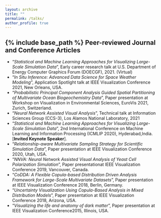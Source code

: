 ```yaml
---
layout: archive
title: ""
permalink: /talks/
author_profile: true
---
```

{% include base_path %}
Peer-reviewed Journal and Conference Articles
------
- “_Statistical and Machine Learning Approaches for Visualizing Large-Scale Simulation Data_”, Early career research talk at U.S. Department of Energy Computer Graphics Forum (DOECGF), 2021. (Virtual)
- “_In Situ Inference: Advanced Data Science for Space Weather Modeling_”, Application Spotlight talk at IEEE Visualization Conference 2021, New Orleans, USA.
- “_Probabilistic Principal Component Analysis Guided Spatial Partitioning of Multivariate Ocean Biogeochemistry Data_”, Paper presentation at Workshop on Visualization in Environmental Sciences, EuroVis 2021, Zurich, Switzerland.
- “_Neural Network Assisted Visual Analysis_”, Technical talk at Information Sciences Group (CCS-3), Los Alamos National Laboratory, 2021
- “_Statistical and Machine Learning Approaches for Visualizing Large-Scale Simulation Data_”, 2nd International Conference on Machine Learning and Information Processing (ICMLIP 2020), Hyderabad,India. \[**Invited Keynote Speaker**\].
- “_Relationship-aware Multivariate Sampling Strategy for Scientific Simulation Data_”, Paper presentation at IEEE Visualization Conference 2020, Utah, USA.
- “_NNVA: Neural Network Assisted Visual Analysis of Yeast Cell Polarization Simulation_”, Paper presentationat IEEE Visualization Conference 2019, Vancouver, Canada.
- “_CoDDA: A Flexible Copula-based Distribution Driven Analysis Framework for Large-Scale Multivariate Datasets_”, Paper presentation at IEEE Visualization Conference 2018, Berlin, Germany.
- “_Uncertainty Visualization Using Copula-Based Analysis in Mixed Distribution Models_”, Paper presentation at IEEE Visualization Conference 2018, Arizona, USA.
- “_Visualizing the life and anatomy of dark matter_”, Paper presentation at IEEE Visualization Conference2015, Illinois, USA.

